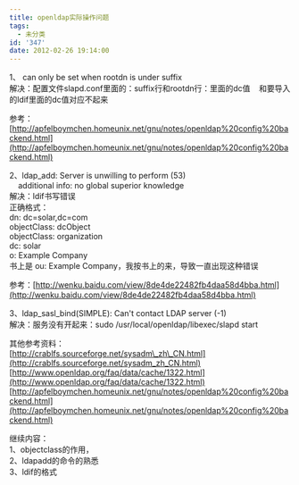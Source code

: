 ```yaml
---
title: openldap实际操作问题
tags:
  - 未分类
id: '347'
date: 2012-02-26 19:14:00
---
```


1、 <rootpw> can only be set when rootdn is under suffix  
解决：配置文件slapd.conf里面的：suffix行和rootdn行：里面的dc值    和要导入的ldif里面的dc值对应不起来  
  
参考：[http://apfelboymchen.homeunix.net/gnu/notes/openldap%20config%20backend.html](http://apfelboymchen.homeunix.net/gnu/notes/openldap%20config%20backend.html)  
  
2、ldap\_add: Server is unwilling to perform (53)  
    additional info: no global superior knowledge  
解决：ldif书写错误  
正确格式：  
dn: dc=solar,dc=com  
objectClass: dcObject  
objectClass: organization  
dc: solar  
o: Example Company  
书上是 ou: Example Company，我按书上的来，导致一直出现这种错误  
  
参考：[http://wenku.baidu.com/view/8de4de22482fb4daa58d4bba.html](http://wenku.baidu.com/view/8de4de22482fb4daa58d4bba.html)  
  
3、ldap\_sasl\_bind(SIMPLE): Can't contact LDAP server (-1)  
解决：服务没有开起来：sudo /usr/local/openldap/libexec/slapd start  
  
  
其他参考资料：  
[http://crablfs.sourceforge.net/sysadm\_zh\_CN.html](http://crablfs.sourceforge.net/sysadm_zh_CN.html)  
[http://www.openldap.org/faq/data/cache/1322.html](http://www.openldap.org/faq/data/cache/1322.html)  
[http://apfelboymchen.homeunix.net/gnu/notes/openldap%20config%20backend.html](http://apfelboymchen.homeunix.net/gnu/notes/openldap%20config%20backend.html)  
  
  
继续内容：  
1、objectclass的作用，  
2、ldapadd的命令的熟悉  
3、ldif的格式